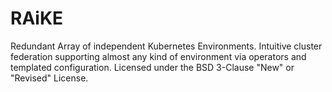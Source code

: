 # RAiKE
Redundant Array of independent Kubernetes Environments. Intuitive cluster federation supporting almost any kind of environment via operators and templated configuration. Licensed under the BSD 3-Clause "New" or "Revised" License.
